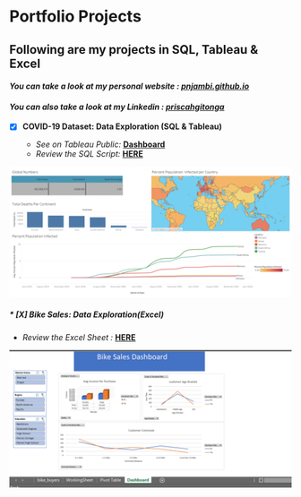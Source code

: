# Portfolio Projects

## Following are my projects in SQL, Tableau & Excel

#### *You can take a look at my personal website : [pnjambi.github.io](https://pnjambi.github.io)* 

#### *You can also take a look at my Linkedin : [priscahgitonga](https://www.linkedin.com/in/priscahgitonga/)* 

* [X] **COVID-19 Dataset: Data Exploration (SQL & Tableau)**

  * *See on Tableau Public:* **[Dashboard](https://public.tableau.com/views/CovidDashboard_16736844286160/Dashboard1?:language=en-US&:display_count=n&:origin=viz_share_link)**
  * *Review the SQL Script:* **[HERE](./covidanalysis.sql)**

![Covid Data exploration Dashboard](images/covidvisual.png)

##### * [X] Bike Sales: Data Exploration(Excel)

- *Review the Excel Sheet :* **[HERE](./bikesales.xlsx)**

![Bike Sales Data exploration Dashboard](images/bikesales.png)
